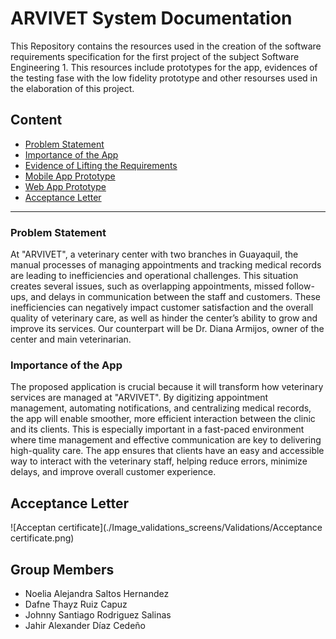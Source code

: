 # ARVIVET System Documentation

This Repository contains the resources used in the creation of the software requirements specification for the first project of the subject Software Engineering 1. This resources include  prototypes for the app, evidences of the testing fase with the low fidelity prototype and other resourses used in the elaboration of this project.

## Content

- [Problem Statement](#problem-statement)
- [Importance of the App](#importance-of-the-app)
- [Evidence of Lifting the Requirements](./Image_validations_screens/Validations)
- [Mobile App Prototype](./Proyecto_imagenes/Screens/Mobile)
- [Web App Prototype](./Proyecto_imagenes/Screens/Web)
- [Acceptance Letter](#Acceptance-Letter)

---

### Problem Statement

At "ARVIVET", a veterinary center with two branches in Guayaquil, the manual processes of managing appointments and tracking medical records are leading to inefficiencies and operational challenges. This situation creates several issues, such as overlapping appointments, missed follow-ups, and delays in communication between the staff and customers. These inefficiencies can negatively impact customer satisfaction and the overall quality of veterinary care, as well as hinder the center’s ability to grow and improve its services. Our counterpart will be Dr. Diana Armijos, owner of the center and main veterinarian.

### Importance of the App

The proposed application is crucial because it will transform how veterinary services are managed at "ARVIVET". By digitizing appointment management, automating notifications, and centralizing medical records, the app will enable smoother, more efficient interaction between the clinic and its clients. This is especially important in a fast-paced environment where time management and effective communication are key to delivering high-quality care. The app ensures that clients have an easy and accessible way to interact with the veterinary staff, helping reduce errors, minimize delays, and improve overall customer experience.

## Acceptance Letter
![Acceptan certificate](./Image_validations_screens/Validations/Acceptance certificate.png)

## Group Members
- Noelia Alejandra Saltos Hernandez
- Dafne Thayz Ruiz Capuz
- Johnny Santiago Rodriguez Salinas
- Jahir Alexander Díaz Cedeño

